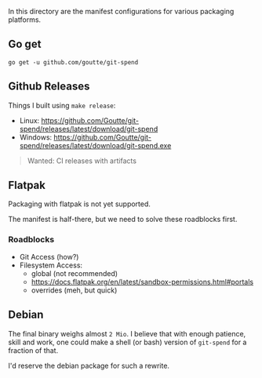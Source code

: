 In this directory are the manifest configurations for various packaging platforms.


## Go get

    go get -u github.com/goutte/git-spend


## Github Releases

Things I built using `make release`:

- Linux: https://github.com/Goutte/git-spend/releases/latest/download/git-spend
- Windows: https://github.com/Goutte/git-spend/releases/latest/download/git-spend.exe

> Wanted: CI releases with artifacts


## Flatpak

Packaging with flatpak is not yet supported.

The manifest is half-there, but we need to solve these roadblocks first. 

### Roadblocks

- Git Access (how?)
- Filesystem Access:
    - global (not recommended)
    - https://docs.flatpak.org/en/latest/sandbox-permissions.html#portals
    - overrides (meh, but quick)


## Debian

The final binary weighs almost `2 Mio`.
I believe that with enough patience, skill and work, one could make
a shell (or bash) version of `git-spend` for a fraction of that.

I'd reserve the debian package for such a rewrite.


